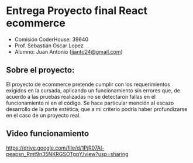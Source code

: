 # Entrega Proyecto final React ecommerce

* Comisión CoderHouse: 39640
* Prof. Sebastián Oscar Lopez
* Alumno: Juan Antonio (jjanto24@gmail.com)

## Sobre el proyecto:

El proyecto de ecommerce pretende cumplir con los requerimientos exigidos en la cursada, aplicando un funcionamiento sin errores que, de acuerdo a las pruebas realizadas no se detectaron fallas en el funcionamiento ni en el código.
Se hace particular mención al escazo desarrollo de la parte estética, que a mi criterio podría haber profundizarse en el caso de un proyecto real.

## Video funcionamiento

https://drive.google.com/file/d/1PjR07Al-peapsn_Rmt9n35NKRGSOTgqY/view?usp=sharing